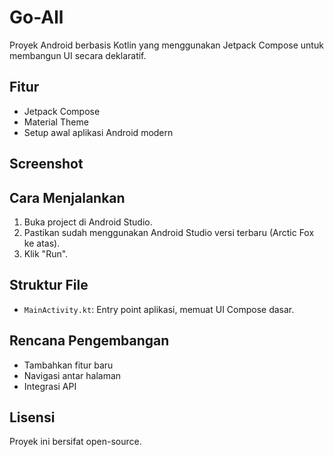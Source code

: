 # Go-All

Proyek Android berbasis Kotlin yang menggunakan Jetpack Compose untuk membangun UI secara deklaratif.

## Fitur

- Jetpack Compose
- Material Theme
- Setup awal aplikasi Android modern

## Screenshot



## Cara Menjalankan

1. Buka project di Android Studio.
2. Pastikan sudah menggunakan Android Studio versi terbaru (Arctic Fox ke atas).
3. Klik "Run".

## Struktur File

- `MainActivity.kt`: Entry point aplikasi, memuat UI Compose dasar.

## Rencana Pengembangan

- Tambahkan fitur baru
- Navigasi antar halaman
- Integrasi API

## Lisensi

Proyek ini bersifat open-source.
